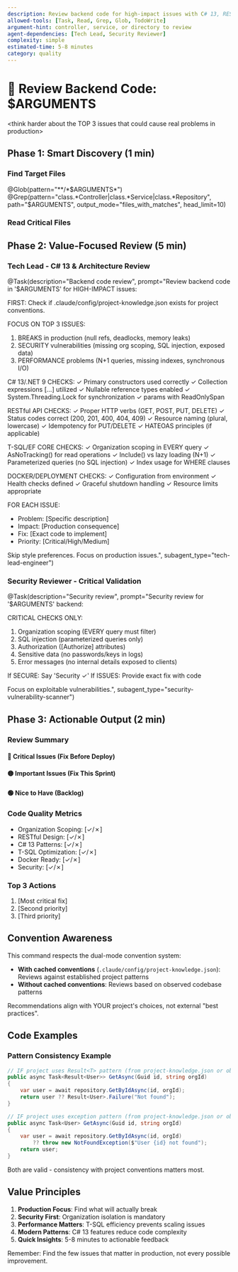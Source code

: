```yaml
---
description: Review backend code for high-impact issues with C# 13, RESTful, and T-SQL focus
allowed-tools: [Task, Read, Grep, Glob, TodoWrite]
argument-hint: controller, service, or directory to review
agent-dependencies: [Tech Lead, Security Reviewer]
complexity: simple
estimated-time: 5-8 minutes
category: quality
---
```


# 🎯 Review Backend Code: $ARGUMENTS

<think harder about the TOP 3 issues that could cause real problems in production>

## Phase 1: Smart Discovery (1 min)

### Find Target Files
@Glob(pattern="**/*$ARGUMENTS*")
@Grep(pattern="class.*Controller|class.*Service|class.*Repository", path="$ARGUMENTS", output_mode="files_with_matches", head_limit=10)

### Read Critical Files
<!-- Read 2-3 most important files only -->

## Phase 2: Value-Focused Review (5 min)

### Tech Lead - C# 13 & Architecture Review
@Task(description="Backend code review", prompt="Review backend code in '$ARGUMENTS' for HIGH-IMPACT issues:

FIRST: Check if .claude/config/project-knowledge.json exists for project conventions.

FOCUS ON TOP 3 ISSUES:
1. BREAKS in production (null refs, deadlocks, memory leaks)
2. SECURITY vulnerabilities (missing org scoping, SQL injection, exposed data)
3. PERFORMANCE problems (N+1 queries, missing indexes, synchronous I/O)

C# 13/.NET 9 CHECKS:
✓ Primary constructors used correctly
✓ Collection expressions [...] utilized
✓ Nullable reference types enabled
✓ System.Threading.Lock for synchronization
✓ params with ReadOnlySpan<T>

RESTful API CHECKS:
✓ Proper HTTP verbs (GET, POST, PUT, DELETE)
✓ Status codes correct (200, 201, 400, 404, 409)
✓ Resource naming (plural, lowercase)
✓ Idempotency for PUT/DELETE
✓ HATEOAS principles (if applicable)

T-SQL/EF CORE CHECKS:
✓ Organization scoping in EVERY query
✓ AsNoTracking() for read operations
✓ Include() vs lazy loading (N+1)
✓ Parameterized queries (no SQL injection)
✓ Index usage for WHERE clauses

DOCKER/DEPLOYMENT CHECKS:
✓ Configuration from environment
✓ Health checks defined
✓ Graceful shutdown handling
✓ Resource limits appropriate

FOR EACH ISSUE:
- Problem: [Specific description]
- Impact: [Production consequence]
- Fix: [Exact code to implement]
- Priority: [Critical/High/Medium]

Skip style preferences. Focus on production issues.", subagent_type="tech-lead-engineer")

### Security Reviewer - Critical Validation
@Task(description="Security review", prompt="Security review for '$ARGUMENTS' backend:

CRITICAL CHECKS ONLY:
1. Organization scoping (EVERY query must filter)
2. SQL injection (parameterized queries only)
3. Authorization ([Authorize] attributes)
4. Sensitive data (no passwords/keys in logs)
5. Error messages (no internal details exposed to clients)

If SECURE: Say 'Security ✓'
If ISSUES: Provide exact fix with code

Focus on exploitable vulnerabilities.", subagent_type="security-vulnerability-scanner")

## Phase 3: Actionable Output (2 min)

### Review Summary

#### 🔴 Critical Issues (Fix Before Deploy)
<!-- Issues that will break in production -->

#### 🟡 Important Issues (Fix This Sprint)
<!-- Issues that hurt performance/maintainability -->

#### 🟢 Nice to Have (Backlog)
<!-- Minor improvements -->

### Code Quality Metrics
- Organization Scoping: [✓/✗]
- RESTful Design: [✓/✗]
- C# 13 Patterns: [✓/✗]
- T-SQL Optimization: [✓/✗]
- Docker Ready: [✓/✗]
- Security: [✓/✗]

### Top 3 Actions
1. [Most critical fix]
2. [Second priority]
3. [Third priority]

## Convention Awareness

This command respects the dual-mode convention system:
- **With cached conventions** (`.claude/config/project-knowledge.json`): Reviews against established project patterns
- **Without cached conventions**: Reviews based on observed codebase patterns

Recommendations align with YOUR project's choices, not external "best practices".

## Code Examples

### Pattern Consistency Example
```csharp
// IF project uses Result<T> pattern (from project-knowledge.json or observed):
public async Task<Result<User>> GetAsync(Guid id, string orgId)
{
    var user = await repository.GetByIdAsync(id, orgId);
    return user ?? Result<User>.Failure("Not found");
}

// IF project uses exception pattern (from project-knowledge.json or observed):
public async Task<User> GetAsync(Guid id, string orgId)
{
    var user = await repository.GetByIdAsync(id, orgId)
        ?? throw new NotFoundException($"User {id} not found");
    return user;
}
```

Both are valid - consistency with project conventions matters most.

## Value Principles
1. **Production Focus**: Find what will actually break
2. **Security First**: Organization isolation is mandatory
3. **Performance Matters**: T-SQL efficiency prevents scaling issues
4. **Modern Patterns**: C# 13 features reduce code complexity
5. **Quick Insights**: 5-8 minutes to actionable feedback

Remember: Find the few issues that matter in production, not every possible improvement.